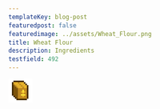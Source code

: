 ```yaml
---
templateKey: blog-post
featuredpost: false
featuredimage: ../assets/Wheat_Flour.png
title: Wheat Flour
description: Ingredients
testfield: 492
---
```

![Wheat Flour](../assets/Wheat_Flour.png)